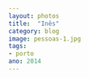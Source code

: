 ```yaml
---
layout: photos
title:  "Inês"
category: blog
image: pessoas-1.jpg
tags:
- porto
ano: 2014
---
```




